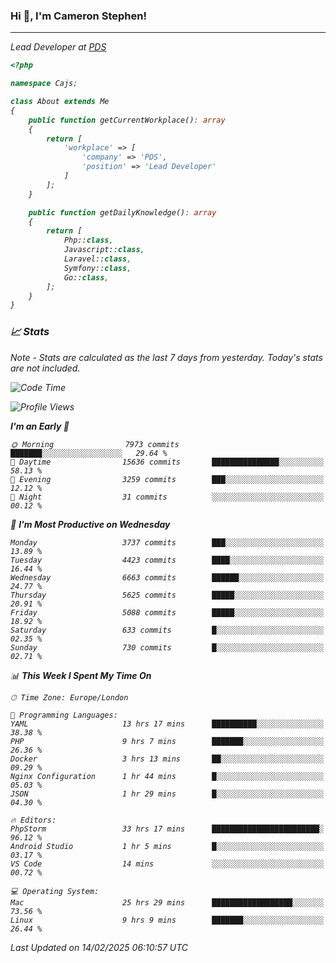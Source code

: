 ### Hi 👋, I'm Cameron Stephen!
<hr>
<p><em>Lead Developer at <a href="https://prindatasolutions.co.uk">PDS</a></p>


```php
<?php

namespace Cajs;

class About extends Me
{
    public function getCurrentWorkplace(): array
    {
        return [
            'workplace' => [
                'company' => 'PDS',
                'position' => 'Lead Developer'
            ]
        ];
    }

    public function getDailyKnowledge(): array
    {
        return [
            Php::class,
            Javascript::class,
            Laravel::class,
            Symfony::class,
            Go::class,
        ];
    }
}
```

### 📈 Stats
<p><em>Note - Stats are calculated as the last 7 days from yesterday. Today's stats are not included.</em></p>


<!--START_SECTION:waka-->
![Code Time](http://img.shields.io/badge/Code%20Time-4%2C313%20hrs%2032%20mins-blue)

![Profile Views](http://img.shields.io/badge/Profile%20Views-0-blue)

**I'm an Early 🐤** 

```text
🌞 Morning                7973 commits        ███████░░░░░░░░░░░░░░░░░░   29.64 % 
🌆 Daytime                15636 commits       ███████████████░░░░░░░░░░   58.13 % 
🌃 Evening                3259 commits        ███░░░░░░░░░░░░░░░░░░░░░░   12.12 % 
🌙 Night                  31 commits          ░░░░░░░░░░░░░░░░░░░░░░░░░   00.12 % 
```
📅 **I'm Most Productive on Wednesday** 

```text
Monday                   3737 commits        ███░░░░░░░░░░░░░░░░░░░░░░   13.89 % 
Tuesday                  4423 commits        ████░░░░░░░░░░░░░░░░░░░░░   16.44 % 
Wednesday                6663 commits        ██████░░░░░░░░░░░░░░░░░░░   24.77 % 
Thursday                 5625 commits        █████░░░░░░░░░░░░░░░░░░░░   20.91 % 
Friday                   5088 commits        █████░░░░░░░░░░░░░░░░░░░░   18.92 % 
Saturday                 633 commits         █░░░░░░░░░░░░░░░░░░░░░░░░   02.35 % 
Sunday                   730 commits         █░░░░░░░░░░░░░░░░░░░░░░░░   02.71 % 
```


📊 **This Week I Spent My Time On** 

```text
🕑︎ Time Zone: Europe/London

💬 Programming Languages: 
YAML                     13 hrs 17 mins      ██████████░░░░░░░░░░░░░░░   38.38 % 
PHP                      9 hrs 7 mins        ███████░░░░░░░░░░░░░░░░░░   26.36 % 
Docker                   3 hrs 13 mins       ██░░░░░░░░░░░░░░░░░░░░░░░   09.29 % 
Nginx Configuration      1 hr 44 mins        █░░░░░░░░░░░░░░░░░░░░░░░░   05.03 % 
JSON                     1 hr 29 mins        █░░░░░░░░░░░░░░░░░░░░░░░░   04.30 % 

🔥 Editors: 
PhpStorm                 33 hrs 17 mins      ████████████████████████░   96.12 % 
Android Studio           1 hr 5 mins         █░░░░░░░░░░░░░░░░░░░░░░░░   03.17 % 
VS Code                  14 mins             ░░░░░░░░░░░░░░░░░░░░░░░░░   00.72 % 

💻 Operating System: 
Mac                      25 hrs 29 mins      ██████████████████░░░░░░░   73.56 % 
Linux                    9 hrs 9 mins        ███████░░░░░░░░░░░░░░░░░░   26.44 % 
```


 Last Updated on 14/02/2025 06:10:57 UTC
<!--END_SECTION:waka-->
